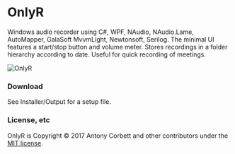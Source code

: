 # OnlyR

Windows audio recorder using C#, WPF, NAudio, NAudio.Lame, AutoMapper, GalaSoft MvvmLight, Newtonsoft, Serilog. The minimal UI features a start/stop button and volume meter. Stores recordings in a folder hierarchy according to date. Useful for quick recording of meetings.

<img src="http://cv8.org.uk/soundbox/OnlyR/Images/OnlyR01.png" alt="OnlyR"> 

### Download

See Installer/Output for a setup file.

### License, etc

OnlyR is Copyright &copy; 2017 Antony Corbett and other contributors under the [MIT license](LICENSE).
